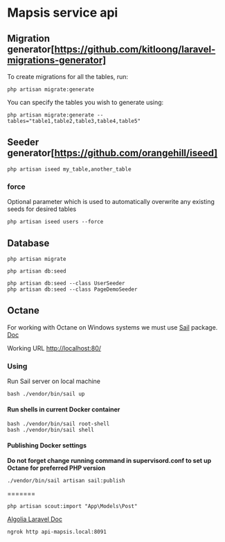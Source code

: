 # Mapsis service api

## Migration generator[https://github.com/kitloong/laravel-migrations-generator]

To create migrations for all the tables, run:

```terminal
php artisan migrate:generate
```

You can specify the tables you wish to generate using:

```terminal
php artisan migrate:generate --tables="table1,table2,table3,table4,table5"
```

## Seeder generator[https://github.com/orangehill/iseed]

```terminal
php artisan iseed my_table,another_table
```

### force

Optional parameter which is used to automatically overwrite any existing seeds for desired tables

```terminal
php artisan iseed users --force
```

## Database

```terminal
php artisan migrate
```

```terminal
php artisan db:seed
```

```terminal
php artisan db:seed --class UserSeeder
php artisan db:seed --class PageDemoSeeder
```

## Octane

For working with Octane on Windows systems we must use [Sail](https://laravel.com/docs/9.x/sail) package.
[Doc](https://laravel.com/docs/9.x/octane#roadrunner-via-laravel-sail)

Working URL <http://localhost:80/>

### Using

Run Sail server on local machine

```terminal
bash ./vendor/bin/sail up
```

#### Run shells in current Docker container

```terminal
bash ./vendor/bin/sail root-shell
bash ./vendor/bin/sail shell
```

#### Publishing Docker settings

**Do not forget change running command in supervisord.conf to set up Octane for preferred PHP version**

```terminal
./vendor/bin/sail artisan sail:publish
```

=======

```terminal
php artisan scout:import "App\Models\Post"
```

[Algolia Laravel Doc](https://www.algolia.com/doc/framework-integration/laravel/searching/server-side-search/?client=php)

```terminal
ngrok http api-mapsis.local:8091
```
